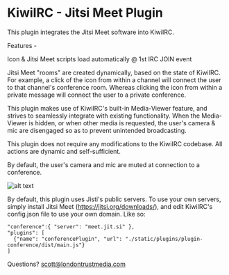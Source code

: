 # KiwiIRC - Jitsi Meet Plugin

This plugin integrates the Jitsi Meet software into KiwiIRC. 

Features -

Icon & Jitsi Meet scripts load automatically @ 1st IRC JOIN event

Jitsi Meet "rooms" are created dynamically, based on the state of KiwiIRC. For example, a click
of the icon from within a channel will connect the user to that channel's conference room. Whereas
clicking the icon from within a private message will connect the user to a private conference.

This plugin makes use of KiwiIRC's built-in Media-Viewer feature, and strives to seamlessly
integrate with existing functionality. When the Media-Viewer is hidden, or when other media is
requested, the user's camera & mic are disengaged so as to prevent unintended broadcasting.

This plugin does not require any modifications to the KiwiIRC codebase.
All actions are dynamic and self-sufficient.

By default, the user's camera and mic are muted at connection to a conference.

![alt text](https://github.com/kiwiirc/plugin-conference/raw/master/image1.png)


By default, this plugin uses Jisti's public servers. To use your own servers, simply
install Jitsi Meet (https://jitsi.org/downloads/), and edit KiwiIRC's config.json file
to use your own domain. Like so:


    "conference":{ "server": "meet.jit.si" },
    "plugins": [
      {"name": "conferencePlugin", "url": "./static/plugins/plugin-conference/dist/main.js"}
    ]
  
  


Questions? scott@londontrustmedia.com
